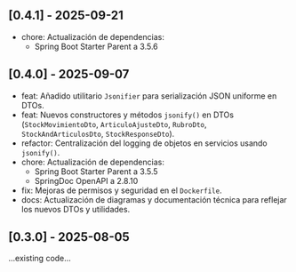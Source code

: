## [0.4.1] - 2025-09-21
- chore: Actualización de dependencias:
  - Spring Boot Starter Parent a 3.5.6

## [0.4.0] - 2025-09-07
 - feat: Añadido utilitario `Jsonifier` para serialización JSON uniforme en DTOs.
 - feat: Nuevos constructores y métodos `jsonify()` en DTOs (`StockMovimientoDto`, `ArticuloAjusteDto`, `RubroDto`, `StockAndArticulosDto`, `StockResponseDto`).
 - refactor: Centralización del logging de objetos en servicios usando `jsonify()`.
 - chore: Actualización de dependencias:
	 - Spring Boot Starter Parent a 3.5.5
	 - SpringDoc OpenAPI a 2.8.10
 - fix: Mejoras de permisos y seguridad en el `Dockerfile`.
 - docs: Actualización de diagramas y documentación técnica para reflejar los nuevos DTOs y utilidades.

## [0.3.0] - 2025-08-05
...existing code...